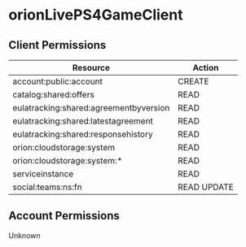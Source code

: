 # orionLivePS4GameClient


## Client Permissions
| Resource | Action |
| -------- | ------ |
| account:public:account | CREATE |
| catalog:shared:offers | READ |
| eulatracking:shared:agreementbyversion | READ |
| eulatracking:shared:latestagreement | READ |
| eulatracking:shared:responsehistory | READ |
| orion:cloudstorage:system | READ |
| orion:cloudstorage:system:* | READ |
| serviceinstance | READ |
| social:teams:ns:fn | READ UPDATE |

## Account Permissions
Unknown

